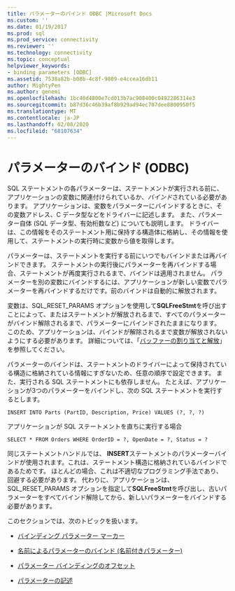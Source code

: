 ```yaml
---
title: パラメーターのバインド ODBC |Microsoft Docs
ms.custom: ''
ms.date: 01/19/2017
ms.prod: sql
ms.prod_service: connectivity
ms.reviewer: ''
ms.technology: connectivity
ms.topic: conceptual
helpviewer_keywords:
- binding parameters [ODBC]
ms.assetid: 7538a82b-b08b-4c8f-9809-e4ccea16db11
author: MightyPen
ms.author: genemi
ms.openlocfilehash: 1bc40d4800e7cd013b7ac908400c0492286314e3
ms.sourcegitcommit: b87d36c46b39af8b929ad94ec707dee8800950f5
ms.translationtype: MT
ms.contentlocale: ja-JP
ms.lasthandoff: 02/08/2020
ms.locfileid: "68107634"
---
```

# <a name="binding-parameters-odbc"></a>パラメーターのバインド (ODBC)
SQL ステートメントの各パラメーターは、ステートメントが実行される前に、アプリケーションの変数に関連付けられているか、*バインド*されている必要があります。 アプリケーションは、変数をパラメーターにバインドするときに、その変数アドレス、C データ型などをドライバーに記述します。 また、パラメーター自体 (SQL データ型、有効桁数など) についても説明します。 ドライバーは、この情報をそのステートメント用に保持する構造体に格納し、その情報を使用して、ステートメントの実行時に変数から値を取得します。  
  
 パラメーターは、ステートメントを実行する前にいつでもバインドまたは再バインドできます。 ステートメントの実行後にパラメーターを再バインドする場合、ステートメントが再度実行されるまで、バインドは適用されません。 パラメーターを別の変数にバインドするには、アプリケーションが新しい変数でパラメーターを再バインドするだけです。前のバインドは自動的に解放されます。  
  
 変数は、SQL_RESET_PARAMS オプションを使用して**SQLFreeStmt**を呼び出すことによって、またはステートメントが解放されるまで、すべてのパラメーターがバインド解除されるまで、パラメーターにバインドされたままになります。 このため、アプリケーションは、バインドが解除されるまで変数が解放されないようにする必要があります。 詳細については、「[バッファーの割り当てと解放](../../../odbc/reference/develop-app/allocating-and-freeing-buffers.md)」を参照してください。  
  
 パラメーターのバインドは、ステートメントのドライバーによって保持されている構造に格納されている情報にすぎないため、任意の順序で設定できます。 また、実行される SQL ステートメントにも依存しません。 たとえば、アプリケーションが3つのパラメーターをバインドし、次の SQL ステートメントを実行するとします。  
  
```  
INSERT INTO Parts (PartID, Description, Price) VALUES (?, ?, ?)  
```  
  
 アプリケーションが SQL ステートメントを直ちに実行する場合  
  
```  
SELECT * FROM Orders WHERE OrderID = ?, OpenDate = ?, Status = ?  
```  
  
 同じステートメントハンドルでは、 **INSERT**ステートメントのパラメーターバインドが使用されます。これは、ステートメント構造に格納されているバインドであるためです。 ほとんどの場合、これは不適切なプログラミング手法であり、回避する必要があります。 代わりに、アプリケーションは、SQL_RESET_PARAMS オプションを指定して**SQLFreeStmt**を呼び出し、古いパラメーターをすべてバインド解除してから、新しいパラメーターをバインドする必要があります。  
  
 このセクションでは、次のトピックを扱います。  
  
-   [バインディング パラメーター マーカー](../../../odbc/reference/develop-app/binding-parameter-markers.md)  
  
-   [名前によるパラメーターのバインド (名前付きパラメーター)](../../../odbc/reference/develop-app/binding-parameters-by-name-named-parameters.md)  
  
-   [パラメーター バインディングのオフセット](../../../odbc/reference/develop-app/parameter-binding-offsets.md)  
  
-   [パラメーターの記述](../../../odbc/reference/develop-app/describing-parameters.md)
